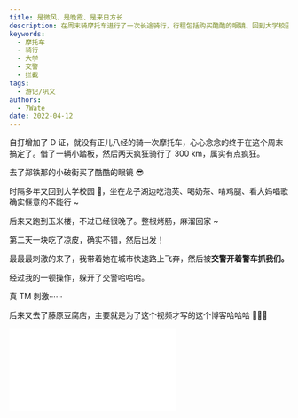 ```yaml
---
title: 是微风、是晚霞、是来日方长
description: 在周末骑摩托车进行了一次长途骑行，行程包括购买酷酷的眼镜、回到大学校园、享受湖边美食和音乐表演，以及被交警拦截的刺激经历。
keywords:
  - 摩托车
  - 骑行
  - 大学
  - 交警
  - 拦截
tags:
  - 游记/巩义
authors:
  - 7Wate
date: 2022-04-12
---
```


自打增加了 D 证，就没有正儿八经的骑一次摩托车，心心念念的终于在这个周末搞定了。借了一辆小踏板，然后两天疯狂骑行了 300 km，属实有点疯狂。

去了郑铁那的小破街买了酷酷的眼镜 😎

时隔多年又回到大学校园 🤨，坐在龙子湖边吃泡芙、喝奶茶、啃鸡腿、看大妈唱歌确实惬意的不能行 ~

后来又跑到玉米楼，不过已经很晚了。整根烤肠，麻溜回家 ~

第二天一块吃了凉皮，确实不错，然后出发！

最最最刺激的来了，我带着她在城市快速路上飞奔，然后被**交警开着警车抓我们。**

经过我的一顿操作，躲开了交警哈哈哈。

真 TM 刺激······

后来又去了藤原豆腐店，主要就是为了这个视频才写的这个博客哈哈哈  🤪🤪🤪

<iframe src="//player.bilibili.com/player.html?aid=510736545&bvid=BV1Pu411y7o1&cid=574209277&page=1" scrolling="no" border="0" frameborder="no" framespacing="0" allowfullscreen="true"> </iframe>
